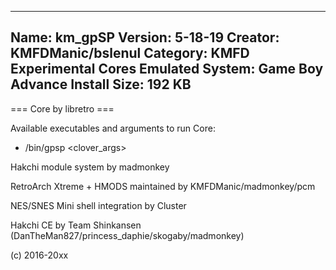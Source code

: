 -----------------------
Name: km_gpSP
Version: 5-18-19
Creator: KMFDManic/bslenul
Category: KMFD Experimental Cores
Emulated System: Game Boy Advance
Install Size: 192 KB
-----------------------
=== Core by libretro ===

Available executables and arguments to run Core:
- /bin/gpsp <rom> <clover_args>

Hakchi module system by madmonkey

RetroArch Xtreme + HMODS maintained by KMFDManic/madmonkey/pcm

NES/SNES Mini shell integration by Cluster

Hakchi CE by Team Shinkansen (DanTheMan827/princess_daphie/skogaby/madmonkey)

(c) 2016-20xx
